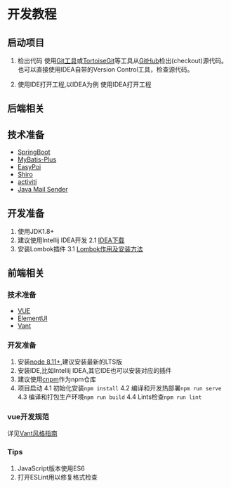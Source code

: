 # 开发教程

## 启动项目
1. 检出代码
使用[Git工具](https://git-scm.com/)或[TortoiseGit](https://tortoisegit.org/)等工具从[GitHub](https://github.com/zhangchaoxu/onex)检出(checkout)源代码。
也可以直接使用IDEA自带的Version Control工具，检查源代码。

2. 使用IDE打开工程,以IDEA为例
使用IDEA打开工程

## 后端相关

## 技术准备
* [SpringBoot](https://spring.io/projects/spring-boot/) 
* [MyBatis-Plus](https://mybatis.plus/)    
* [EasyPoi](https://gitee.com/lemur/easypoi)    
* [Shiro](http://shiro.apache.org/)    
* [activiti](https://www.activiti.org/)     
* [Java Mail Sender](https://docs.spring.io/spring-boot/docs/{bootVersion}/reference/htmlsingle/#boot-features-email)

## 开发准备
1. 使用JDK1.8+
2. 建议使用Intellij IDEA开发
2.1 [IDEA下载](https://www.jetbrains.com/idea/download/)
3. 安装Lombok插件
3.1 [Lombok作用及安装方法](https://projectlombok.org/)
   

## 前端相关

### 技术准备
* [VUE](https://cn.vuejs.org/)
* [ElementUI](https://element.eleme.cn/)
* [Vant](https://youzan.github.io/vant/)

### 开发准备
1. 安装[node 8.11+](https://nodejs.org/en/download/),建议安装最新的LTS版
2. 安装IDE,比如Intellij IDEA,其它IDE也可以安装对应的插件
3. 建议使用[cnpm](http://npm.taobao.org/)作为npm仓库
4. 项目启动
4.1 初始化安装`npm install`
4.2 编译和开发热部署`npm run serve`
4.3 编译和打包生产环境`npm run build`
4.4 Lints检查`npm run lint`

### vue开发规范
详见[Vant风格指南](https://youzan.github.io/vant/#/zh-CN/style-guide)

### Tips
1. JavaScript版本使用ES6
2. 打开ESLint用以修复格式检查

